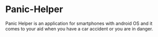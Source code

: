 Panic-Helper
============

Panic Helper is an application for smartphones with android OS and it comes to your aid when you have a car accident or you are in danger.
